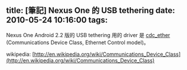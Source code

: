 title: \[筆記\] Nexus One 的 USB tethering
date: 2010-05-24 10:16:00
tags: 
---

Nexus One Android 2.2 版的 USB tethering 用的 driver 是 [cdc_ether](http://www.google.com/codesearch/p?hl=en#KMCRKdMbI4g/drivers/net/usb/cdc_ether.c&amp;q=cdc_ether.c&amp;sa=N&amp;cd=1&amp;ct=rc) (Communications Device Class, Ethernet Control model)。

wikipedia:&nbsp;[http://en.wikipedia.org/wiki/Communications_Device_Class](http://en.wikipedia.org/wiki/Communications_Device_Class)